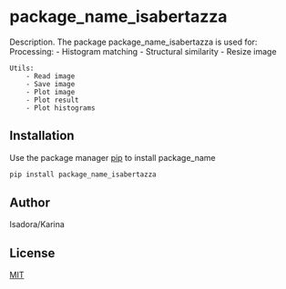 # package_name_isabertazza

Description. 
The package package_name_isabertazza is used for:
	Processing:
		- Histogram matching
		- Structural similarity
		- Resize image

	Utils:
		- Read image
		- Save image
		- Plot image
		- Plot result
		- Plot histograms

## Installation

Use the package manager [pip](https://pip.pypa.io/en/stable/) to install package_name

```bash
pip install package_name_isabertazza
```

<!-- ## Usage

```python
from package_name.module1_name import file1_name
file1_name.my_function()
``` -->

## Author
Isadora/Karina

## License
[MIT](https://choosealicense.com/licenses/mit/)